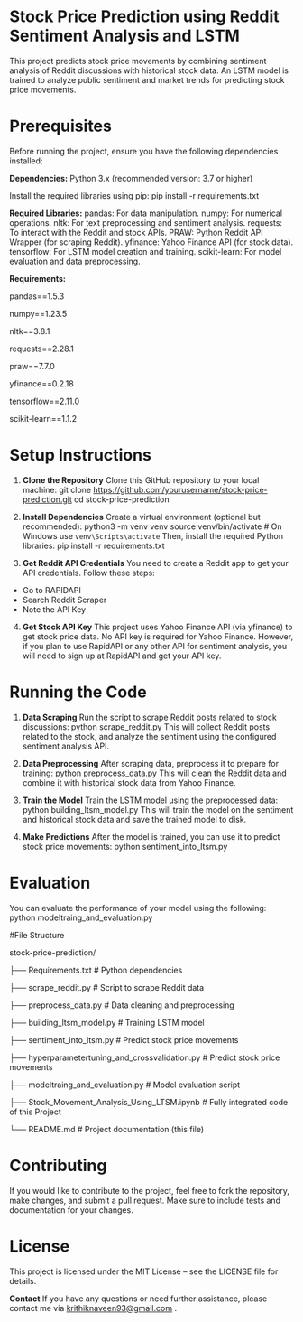 # **Stock Price Prediction using Reddit Sentiment Analysis and LSTM**
This project predicts stock price movements by combining sentiment analysis of Reddit discussions with historical stock data. An LSTM model is trained to analyze public sentiment and market trends for predicting stock price movements.

# Prerequisites
Before running the project, ensure you have the following dependencies installed:

**Dependencies:**
Python 3.x (recommended version: 3.7 or higher)

Install the required libraries using pip:
pip install -r requirements.txt

**Required Libraries:**
pandas: For data manipulation.
numpy: For numerical operations.
nltk: For text preprocessing and sentiment analysis.
requests: To interact with the Reddit and stock APIs.
PRAW: Python Reddit API Wrapper (for scraping Reddit).
yfinance: Yahoo Finance API (for stock data).
tensorflow: For LSTM model creation and training.
scikit-learn: For model evaluation and data preprocessing.

**Requirements:**

pandas==1.5.3

numpy==1.23.5

nltk==3.8.1

requests==2.28.1

praw==7.7.0

yfinance==0.2.18

tensorflow==2.11.0

scikit-learn==1.1.2


# Setup Instructions

1. **Clone the Repository**
Clone this GitHub repository to your local machine:
git clone https://github.com/yourusername/stock-price-prediction.git
cd stock-price-prediction

2. **Install Dependencies**
Create a virtual environment (optional but recommended):
python3 -m venv venv
source venv/bin/activate  # On Windows use `venv\Scripts\activate`
Then, install the required Python libraries:
pip install -r requirements.txt

3. **Get Reddit API Credentials**
You need to create a Reddit app to get your API credentials. Follow these steps:
* Go to RAPIDAPI
* Search Reddit Scraper
* Note the API Key

4. **Get Stock API Key**
This project uses Yahoo Finance API (via yfinance) to get stock price data. No API key is required for Yahoo Finance.
However, if you plan to use RapidAPI or any other API for sentiment analysis, you will need to sign up at RapidAPI and get your API key.

# Running the Code

1. **Data Scraping**
Run the script to scrape Reddit posts related to stock discussions:
python scrape_reddit.py
This will collect Reddit posts related to the stock, and analyze the sentiment using the configured sentiment analysis API.

2. **Data Preprocessing**
After scraping data, preprocess it to prepare for training:
python preprocess_data.py
This will clean the Reddit data and combine it with historical stock data from Yahoo Finance.

3. **Train the Model**
Train the LSTM model using the preprocessed data:
python building_ltsm_model.py
This will train the model on the sentiment and historical stock data and save the trained model to disk.

4. **Make Predictions**
After the model is trained, you can use it to predict stock price movements:
python sentiment_into_ltsm.py

# Evaluation
You can evaluate the performance of your model using the following:
python modeltraing_and_evaluation.py

#File Structure

stock-price-prediction/



├── Requirements.txt                                           # Python dependencies

├── scrape_reddit.py                                           # Script to scrape Reddit data

├── preprocess_data.py                                         # Data cleaning and preprocessing

├── building_ltsm_model.py                                     # Training LSTM model

├── sentiment_into_ltsm.py                                     # Predict stock price movements

├── hyperparametertuning_and_crossvalidation.py                # Predict stock price movements

├── modeltraing_and_evaluation.py                              # Model evaluation script

├── Stock_Movement_Analysis_Using_LTSM.ipynb                              # Fully integrated code of this Project

└── README.md                                                  # Project documentation (this file)


# Contributing
If you would like to contribute to the project, feel free to fork the repository, make changes, and submit a pull request.
Make sure to include tests and documentation for your changes.

# License
This project is licensed under the MIT License – see the LICENSE file for details.

**Contact**
If you have any questions or need further assistance, please contact me via krithiknaveen93@gmail.com .
